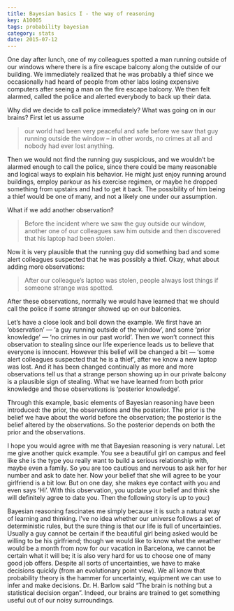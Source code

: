 ```yaml
---
title: Bayesian basics I - the way of reasoning 
key: A10005
tags: probability bayesian
category: stats
date: 2015-07-12
---
```


One day after lunch, one of my colleagues spotted a man running outside of our windows where there is a fire escape balcony along the outside of our building. We immediately realized that he was probably a thief since we occasionally had heard of people from other labs losing expensive computers after seeing a man on the fire escape balcony. We then felt alarmed, called the police and alerted everybody to back up their data.

Why did we decide to call police immediately? What was going on in our brains? First let us assume

<!--more-->

>our world had been very peaceful and safe before we saw that guy running outside the window – in other words, no crimes at all and nobody had ever lost anything.

Then we would not find the running guy suspicious, and we wouldn’t be alarmed enough to call the police, since there could be many reasonable and logical ways to explain his behavior. He might just enjoy running around buildings, employ parkour as his exercise regimen, or maybe he dropped something from upstairs and had to get it back. The possibility of him being a thief would be one of many, and not a likely one under our assumption.

What if we add another observation?

>Before the incident where we saw the guy outside our window, another one of our colleagues saw him outside and then discovered that his laptop had been stolen.

Now it is very plausible that the running guy did something bad and some alert colleagues suspected that he was possibly a thief. Okay, what about adding more observations:

>After our colleague’s laptop was stolen, people always lost things if someone strange was spotted.

After these observations, normally we would have learned that we should call the police if some stranger showed up on our balconies.

Let’s have a close look and boil down the example. We first have an ‘observation’ — ‘a guy running outside of the window’, and some ‘prior knowledge’ — ‘no crimes in our past world’. Then we won’t connect this observation to stealing since our life experience leads us to believe that everyone is innocent. However this belief will be changed a bit — ‘some alert colleagues suspected that he is a thief’, after we know a new laptop was lost. And it has been changed continually as more and more observations tell us that a strange person showing up in our private balcony is a plausible sign of stealing. What we have learned from both prior knowledge and those observations is ‘posterior knowledge’.

Through this example, basic elements of Bayesian reasoning have been introduced: the prior, the observations and the posterior. The prior is the belief we have about the world before the observation; the posterior is the belief altered by the observations. So the posterior depends on both the prior and the observations.

I hope you would agree with me that Bayesian reasoning is very natural. Let me give another quick example. You see a beautiful girl on campus and feel like she is the type you really want to build a serious relationship with, maybe even a family. So you are too cautious and nervous to ask her for her number and ask to date her. Now your belief that she will agree to be your girlfriend is a bit low. But on one day, she makes eye contact with you and even says ‘Hi’. With this observation, you update your belief and think she will definitely agree to date you.  Then the following story is up to you:)

Bayesian reasoning fascinates me simply because it is such a natural way of learning and thinking.
I’ve no idea whether our universe follows a set of deterministic rules, but the sure thing is that our life is full of uncertainties. Usually a guy cannot be certain if the beautiful girl being asked would be willing to be his girlfriend; though we would like to know what the weather would be a month from now for our vacation in Barcelona, we cannot be certain what it will be; it is also very hard for us to choose one of many good job offers. Despite all sorts of uncertainties, we have to make decisions quickly (from an evolutionary point view). We all know that probability theory is the hammer for uncertainty, equipment we can use to infer and make decisions. Dr. H. Barlow said “The brain is nothing but a statistical decision organ”. Indeed, our brains are trained to get something useful out of our noisy surroundings. 
